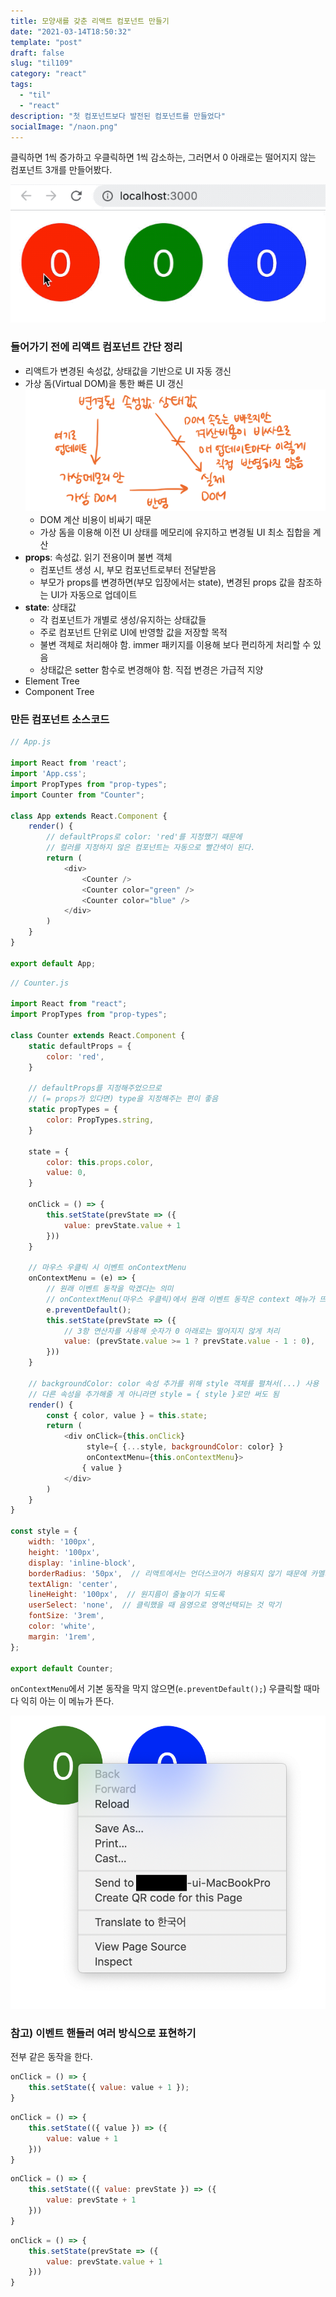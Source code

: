 ```yaml
---
title: 모양새를 갖춘 리액트 컴포넌트 만들기
date: "2021-03-14T18:50:32"
template: "post"
draft: false
slug: "til109"
category: "react"
tags:
  - "til"
  - "react"
description: "첫 컴포넌트보다 발전된 컴포넌트를 만들었다"
socialImage: "/naon.png"
---
```


클릭하면 1씩 증가하고 우클릭하면 1씩 감소하는, 그러면서 0 아래로는 떨어지지 않는 컴포넌트 3개를 만들어봤다.

![만든 컴포넌트](/media/til109-1.gif)

### 들어가기 전에 리액트 컴포넌트 간단 정리
- 리액트가 변경된 속성값, 상태값을 기반으로 UI 자동 갱신
- 가상 돔(Virtual DOM)을 통한 빠른 UI 갱신
![리액트가 가상 돔을 이용하는 방식](/media/til109-3.jpeg)
    - DOM 계산 비용이 비싸기 때문
    - 가상 돔을 이용해 이전 UI 상태를 메모리에 유지하고 변경될 UI 최소 집합을 계산
- **props**: 속성값. 읽기 전용이며 불변 객체
    - 컴포넌트 생성 시, 부모 컴포넌트로부터 전달받음
    - 부모가 props를 변경하면(부모 입장에서는 state), 변경된 props 값을 참조하는 UI가 자동으로 업데이트
- **state**: 상태값
    - 각 컴포넌트가 개별로 생성/유지하는 상태값들
    - 주로 컴포넌트 단위로 UI에 반영할 값을 저장할 목적
    - 불변 객체로 처리해야 함. immer 패키지를 이용해 보다 편리하게 처리할 수 있음
    - 상태값은 setter 함수로 변경해야 함. 직접 변경은 가급적 지양
- Element Tree
- Component Tree

### 만든 컴포넌트 소스코드

```js
// App.js

import React from 'react';
import 'App.css';
import PropTypes from "prop-types";
import Counter from "Counter";

class App extends React.Component {
    render() {
        // defaultProps로 color: 'red'를 지정했기 때문에
        // 컬러를 지정하지 않은 컴포넌트는 자동으로 빨간색이 된다.
        return (
            <div>
                <Counter />
                <Counter color="green" />
                <Counter color="blue" />
            </div>
        )
    } 
}

export default App;
```

```js
// Counter.js

import React from "react";
import PropTypes from "prop-types";

class Counter extends React.Component {
    static defaultProps = {
        color: 'red',
    }

    // defaultProps를 지정해주었으므로
    // (= props가 있다면) type을 지정해주는 편이 좋음
    static propTypes = {
        color: PropTypes.string,
    }

    state = {
        color: this.props.color,
        value: 0,
    }

    onClick = () => {
        this.setState(prevState => ({
            value: prevState.value + 1
        }))
    }

    // 마우스 우클릭 시 이벤트 onContextMenu
    onContextMenu = (e) => {
        // 원래 이벤트 동작을 막겠다는 의미
        // onContextMenu(마우스 우클릭)에서 원래 이벤트 동작은 context 메뉴가 뜨는 것
        e.preventDefault();
        this.setState(prevState => ({
            // 3항 연산자를 사용해 숫자가 0 아래로는 떨어지지 않게 처리
            value: (prevState.value >= 1 ? prevState.value - 1 : 0),
        }))
    }

    // backgroundColor: color 속성 추가를 위해 style 객체를 펼쳐서(...) 사용
    // 다른 속성을 추가해줄 게 아니라면 style = { style }로만 써도 됨
    render() {
        const { color, value } = this.state;
        return (
            <div onClick={this.onClick}
                 style={ {...style, backgroundColor: color} }
                 onContextMenu={this.onContextMenu}>
                { value }
            </div>
        )
    }
}

const style = {
    width: '100px',
    height: '100px',
    display: 'inline-block',
    borderRadius: '50px',  // 리액트에서는 언더스코어가 허용되지 않기 때문에 카멜케이스로 작성
    textAlign: 'center',
    lineHeight: '100px',  // 원지름이 줄높이가 되도록
    userSelect: 'none',  // 클릭했을 때 음영으로 영역선택되는 것 막기
    fontSize: '3rem',
    color: 'white',
    margin: '1rem',
};

export default Counter;
```

`onContextMenu`에서 기본 동작을 막지 않으면(`e.preventDefault();`) 우클릭할 때마다 익히 아는 이 메뉴가 뜬다.

![onContextMenu 이벤트 기본 동작](/media/til109-2.png)

### 참고) 이벤트 핸들러 여러 방식으로 표현하기

전부 같은 동작을 한다.

```js
onClick = () => {
    this.setState({ value: value + 1 });
}
```

```js
onClick = () => {
    this.setState(({ value }) => ({
        value: value + 1
    }))
}
```

```js
onClick = () => {
    this.setState(({ value: prevState }) => ({
        value: prevState + 1
    }))
}
```

```js
onClick = () => {
    this.setState(prevState => ({
        value: prevState.value + 1
    }))
}
```